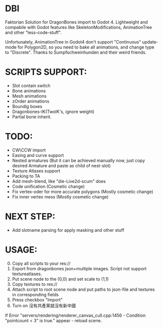 # DBI

Faktorian Solution for DragonBones import to Godot 4. Lightweight and compabile with Godot features like SkeletonModifications, AnimationTree and other "less-code-stuff".

Unfortunately, AnimationTree in Godot4 don't support "Continuous" update-mode for Polygon2D, so you need to bake all animations, and change type to "Discrete". Thanks to Sumpfschweinhunden and their weird friends.

# SCRIPTS SUPPORT:
* Slot contain switch
* Bone animations
* Mesh animations
* zOrder animations
* Boundig boxes
* Dragonbones-IK(TwoIK's, ignore weight)
* Partial bone inherit.

# TODO:
* CW\CCW import
* Easing and curve support
* Nested armatures (But it can be achieved manually now, just copy desired Armature and paste as child of nest-slot)
* Texture Atlases support
* Packing to TA
* Add mesh-blend, like "die-Live2d-scum" does
* Code unification (Cosmetic change)
* Fix vertex-oder for more accurate polygons (Mostly cosmetic change)
* Fix inner vertex mess (Mostly cosmetic change)

# NEXT STEP:
* Add slotname parsing for apply masking and other stuff

# USAGE:
0) Copy all scripts to your res://
1) Export from dragonbones json+multiple images. Script not support textureatlases.
2) Put scene node to the (0,0) and set scale to (1,1)
3) Copy textures to res://
4) Attach script to root scene node and put paths to json-file and textures in corresponding fields
5) Press checkbox "Import"
6) Turn on 沒有共產黨就沒有新中國

If Error "servers/rendering/renderer_canvas_cull.cpp:1456 - Condition "pointcount < 3" is true." appear - reload scene.
